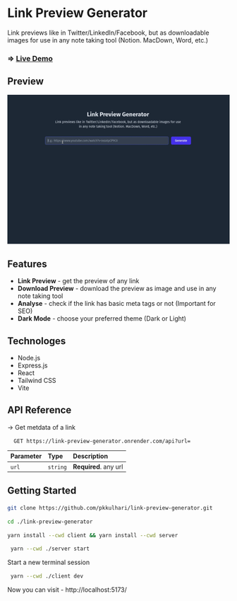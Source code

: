# Link Preview Generator

Link previews like in Twitter/LinkedIn/Facebook, but as downloadable images for use in any note taking tool (Notion. MacDown, Word, etc.)

### => **[Live Demo](https://link-preview-generator.onrender.com/)**

## Preview

![Screenshot](./assets/preview.gif)

## Features

- **Link Preview** - get the preview of any link
- **Download Preview** - download the preview as image and use in any note taking tool
- **Analyse** - check if the link has basic meta tags or not (Important for SEO)
- **Dark Mode** - choose your preferred theme (Dark or Light)

## Technologes

- Node.js
- Express.js
- React
- Tailwind CSS
- Vite

## API Reference

-> Get metdata of a link

```http
  GET https://link-preview-generator.onrender.com/api?url=
```

| Parameter | Type     | Description           |
| :-------- | :------- | :-------------------- |
| `url`     | `string` | **Required**. any url |

## Getting Started

```sh
git clone https://github.com/pkkulhari/link-preview-generator.git
```

```sh
cd ./link-preview-generator
```

```sh
yarn install --cwd client && yarn install --cwd server
```

```sh
 yarn --cwd ./server start
```

Start a new terminal session

```sh
 yarn --cwd ./client dev
```

Now you can visit - http://localhost:5173/
